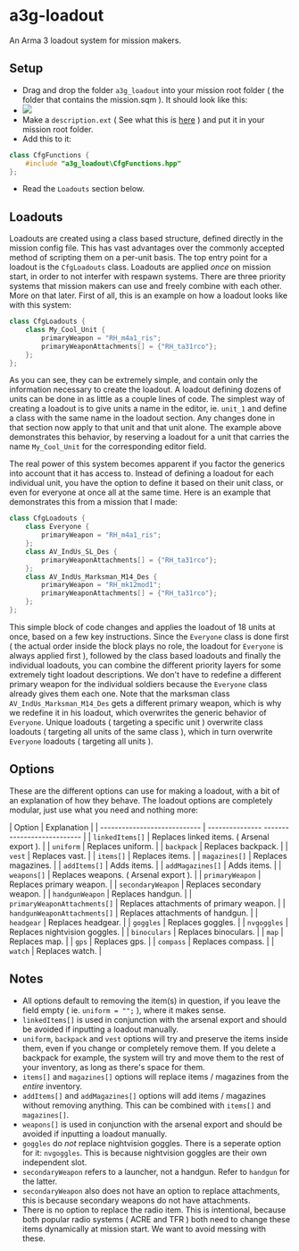 a3g-loadout
===========
An Arma 3 loadout system for mission makers.

Setup
-----
- Drag and drop the folder `a3g_loadout` into your mission root folder ( the folder that contains the mission.sqm ). It should look like this:
- ![](http://puu.sh/cQMZ8/16464b6ef1.png)
- Make a `description.ext` ( See what this is [here](https://community.bistudio.com/wiki/Description.ext) ) and put it in your mission root folder.
- Add this to it:
``` c++ 
class CfgFunctions { 
	#include "a3g_loadout\CfgFunctions.hpp" 
};
```
- Read the `Loadouts` section below.

Loadouts
--------
Loadouts are created using a class based structure, defined directly in the mission config file. This has vast advantages over the commonly accepted method of scripting them on a per-unit basis.
The top entry point for a loadout is the `CfgLoadouts` class. Loadouts are applied _once_ on mission start, in order to not interfer with respawn systems. There are three priority systems that 
mission makers can use and freely combine with each other. More on that later. First of all, this is an example on how a loadout looks like with this system:
``` c++
class CfgLoadouts {
	class My_Cool_Unit {
		primaryWeapon = "RH_m4a1_ris";
		primaryWeaponAttachments[] = {"RH_ta31rco"};
	};
};
```
As you can see, they can be extremely simple, and contain only the information necessary to create the loadout. A loadout defining dozens of units can be done in as little 
as a couple lines of code. The simplest way of creating a loadout is to give units a name in the editor, ie. `unit_1` and define a class with the same name in the loadout 
section. Any changes done in that section now apply to that unit and that unit alone. The example above demonstrates this behavior, by reserving a loadout for a unit that 
carries the name `My_Cool_Unit` for the corresponding editor field.

The real power of this system becomes apparent if you factor the generics into account that it has access to. Instead of defining a loadout for each individual unit, you 
have the option to define it based on their unit class, or even for everyone at once all at the same time. Here is an example that demonstrates this from a mission that I 
made:
``` c++
class CfgLoadouts {
	class Everyone {
		primaryWeapon = "RH_m4a1_ris";
	};
	class AV_IndUs_SL_Des {
		primaryWeaponAttachments[] = {"RH_ta31rco"};
	};
	class AV_IndUs_Marksman_M14_Des {
		primaryWeapon = "RH_mk12mod1";
		primaryWeaponAttachments[] = {"RH_ta31rco"};
	};
};
```
This simple block of code changes and applies the loadout of 18 units at once, based on a few key instructions. Since the `Everyone` class is done first ( the actual order inside the block plays no role, 
the loadout for `Everyone` is always applied first ), followed by the class based loadouts and finally the individual loadouts, you can combine the different priority layers for some extremely tight 
loadout descriptions. We don't have to redefine a different primary weapon for the individual soldiers because the `Everyone` class already gives them each one. Note that the marksman class `AV_IndUs_Marksman_M14_Des` 
gets a different primary weapon, which is why we redefine it in his loadout, which overwrites the generic behavior of `Everyone`.
Unique loadouts ( targeting a specific unit ) overwrite class loadouts ( targeting all units of the same class ), which in turn overwrite `Everyone` loadouts ( targeting all units ).

Options
-------
These are the different options can use for making a loadout, with a bit of an explanation of how they behave. 
The loadout options are completely modular, just use what you need and nothing more:

| Option                       | Explanation                                 |
| ---------------------------- | --------------- --------------------------- |
| `linkedItems[]`              | Replaces linked items. ( Arsenal export ).  |
| `uniform`                    | Replaces uniform.                           |
| `backpack`                   | Replaces backpack.                          |
| `vest`                       | Replaces vast.                              |
| `items[]`                    | Replaces items.                             |
| `magazines[]`                | Replaces magazines.                         |
| `addItems[]`                 | Adds items.                                 |
| `addMagazines[]`             | Adds items.                                 |
| `weapons[]`                  | Replaces weapons. ( Arsenal export ).       |
| `primaryWeapon`              | Replaces primary weapon.                    |
| `secondaryWeapon`            | Replaces secondary weapon.                  |
| `handgunWeapon`              | Replaces handgun.                           |
| `primaryWeaponAttachments[]` | Replaces attachments of primary weapon.     |
| `handgunWeaponAttachments[]` | Replaces attachments of handgun.            |
| `headgear`                   | Replaces headgear.                          |
| `goggles`                    | Replaces goggles.                           |
| `nvgoggles`                  | Replaces nightvision goggles.               |
| `binoculars`                 | Replaces binoculars.                        |
| `map`                        | Replaces map.                               |
| `gps`                        | Replaces gps.                               |
| `compass`                    | Replaces compass.                           |
| `watch`                      | Replaces watch.                             |

Notes
-----
- All options default to removing the item(s) in question, if you leave the field empty ( ie. `uniform = "";` ), where it makes sense.
- `linkedItems[]` is used in conjunction with the arsenal export and should be avoided if inputting a loadout manually.
- `uniform`, `backpack` and `vest` options will try and preserve the items inside them, even if you change or completely remove them. 
	If you delete a backpack for example, the system will try and move them to the rest of your inventory, as long as there's space for them.
- `items[]` and `magazines[]` options will replace items / magazines from the _entire_ inventory.
- `addItems[]` and `addMagazines[]` options will add items / magazines without removing anything. This can be combined with `items[]` and `magazines[]`.
- `weapons[]` is used in conjunction with the arsenal export and should be avoided if inputting a loadout manually.
- `goggles` do _not_ replace nightvision goggles. There is a seperate option for it: `nvgoggles`. This is because nightvision goggles are their own independent slot.
- `secondaryWeapon` refers to a launcher, not a handgun. Refer to `handgun` for the latter.
- `secondaryWeapon` also does not have an option to replace attachments, this is because secondary weapons do not have attachments.
- There is no option to replace the radio item. This is intentional, because both popular radio systems ( ACRE and TFR ) both need to change these items dynamically at 
	mission start. We want to avoid messing with these.
